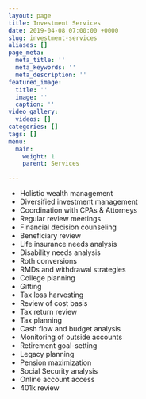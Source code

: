 ```yaml
---
layout: page
title: Investment Services
date: 2019-04-08 07:00:00 +0000
slug: investment-services
aliases: []
page_meta:
  meta_title: ''
  meta_keywords: ''
  meta_description: ''
featured_image:
  title: ''
  image: ''
  caption: ''
video_gallery:
  videos: []
categories: []
tags: []
menu:
  main:
    weight: 1
    parent: Services

---
```

* Holistic wealth management
* Diversified investment management
* Coordination with CPAs & Attorneys
* Regular review meetings
* Financial decision counseling
* Beneficiary review
* Life insurance needs analysis
* Disability needs analysis
* Roth conversions
* RMDs and withdrawal strategies
* College planning
* Gifting
* Tax loss harvesting
* Review of cost basis
* Tax return review
* Tax planning
* Cash flow and budget analysis
* Monitoring of outside accounts
* Retirement goal-setting
* Legacy planning
* Pension maximization
* Social Security analysis
* Online account access
* 401k review